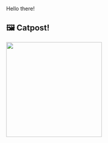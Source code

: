 Hello there!



## 🖼️ Catpost!

<sub>
    <img src="https://cdn2.thecatapi.com/images/8kj.jpg" height="256">
</sub>

